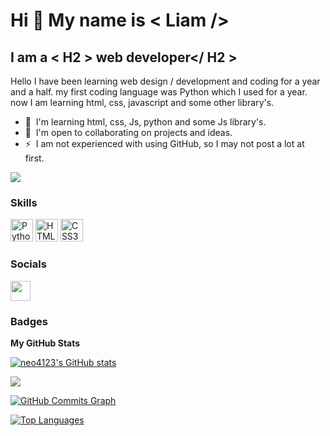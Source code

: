 Hi 👋 My name is < Liam />
==========================

I am a < H2 > web developer</ H2 >
--------------------------------------------

Hello I have been learning web design / development and coding for a year and a half. my first coding language was Python which I used for a year. now I am learning html, css, javascript and some other library's.

* 🧠  I'm learning html, css, Js, python and some Js library's.
* 🤝  I'm open to collaborating on projects and ideas.
* ⚡  I am not experienced with using GitHub, so I may not post a lot at first.

<a href="https://www.github.com/neo4123" target="_blank" rel="noreferrer"><img
src="https://img.shields.io/github/followers/neo4123?logo=github&style=for-the-badge&color=a855f7&labelColor=22272e" /></a>

### Skills


<p align="left">
<a href="https://www.python.org/" target="_blank" rel="noreferrer"><img src="https://raw.githubusercontent.com/danielcranney/readme-generator/main/public/icons/skills/python-colored.svg" width="36" height="36" alt="Python" /></a>
<a href="https://developer.mozilla.org/en-US/docs/Glossary/HTML5" target="_blank" rel="noreferrer"><img src="https://raw.githubusercontent.com/danielcranney/readme-generator/main/public/icons/skills/html5-colored.svg" width="36" height="36" alt="HTML5" /></a>
<a href="https://www.w3.org/TR/CSS/#css" target="_blank" rel="noreferrer"><img src="https://raw.githubusercontent.com/danielcranney/readme-generator/main/public/icons/skills/css3-colored.svg" width="36" height="36" alt="CSS3" /></a>
</p>


### Socials

<p align="left"> <a href="https://www.github.com/neo4123" target="_blank" rel="noreferrer"><img src="https://raw.githubusercontent.com/danielcranney/readme-generator/main/public/icons/socials/github.svg" width="32" height="32" /></a></p>

### Badges

<b>My GitHub Stats</b>

<a href="http://www.github.com/neo4123"><img src="https://github-readme-stats.vercel.app/api?username=neo4123&show_icons=true&hide=&count_private=true&title_color=14b8a6&text_color=ffffff&icon_color=a855f7&bg_color=22272e&hide_border=true&show_icons=true" alt="neo4123's GitHub stats" /></a>

<a href="http://www.github.com/neo4123"><img src="https://github-readme-streak-stats.herokuapp.com/?user=neo4123&stroke=ffffff&background=22272e&ring=14b8a6&fire=14b8a6&currStreakNum=ffffff&currStreakLabel=14b8a6&sideNums=ffffff&sideLabels=ffffff&dates=ffffff&hide_border=true" /></a>

<a href="http://www.github.com/neo4123"><img src="https://activity-graph.herokuapp.com/graph?username=neo4123&bg_color=22272e&color=ffffff&line=a855f7&point=ffffff&area_color=22272e&area=true&hide_border=true&custom_title=GitHub%20Commits%20Graph" alt="GitHub Commits Graph" /></a>

<a href="https://github.com/neo4123" align="left"><img src="https://github-readme-stats.vercel.app/api/top-langs/?username=neo4123&langs_count=10&title_color=14b8a6&text_color=ffffff&icon_color=a855f7&bg_color=22272e&hide_border=true&locale=en&custom_title=Top%20%Languages" alt="Top Languages" /></a>
